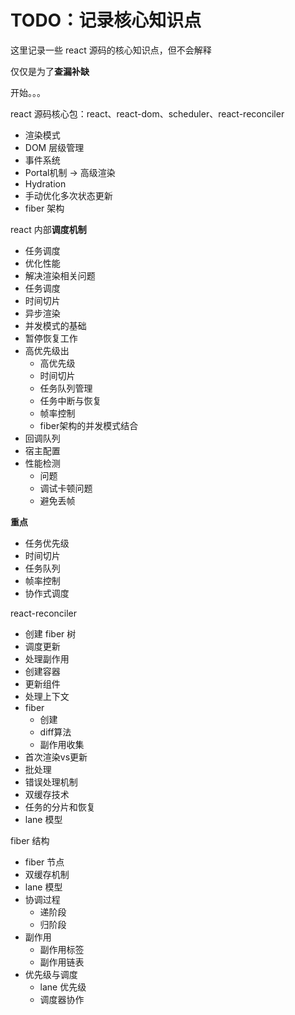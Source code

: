 # TODO：记录核心知识点

这里记录一些 react 源码的核心知识点，但不会解释

仅仅是为了**查漏补缺**

开始。。。

react 源码核心包：react、react-dom、scheduler、react-reconciler

- 渲染模式
- DOM 层级管理
- 事件系统
- Portal机制 → 高级渲染
- Hydration
- 手动优化多次状态更新
- fiber 架构

react 内部**调度机制**

- 任务调度
- 优化性能
- 解决渲染相关问题
- 任务调度
- 时间切片
- 异步渲染
- 并发模式的基础
- 暂停恢复工作
- 高优先级出
    - 高优先级
    - 时间切片
    - 任务队列管理
    - 任务中断与恢复
    - 帧率控制
    - fiber架构的并发模式结合
- 回调队列
- 宿主配置
- 性能检测
    - 问题
    - 调试卡顿问题
    - 避免丢帧

**重点**

- 任务优先级
- 时间切片
- 任务队列
- 帧率控制
- 协作式调度

react-reconciler

- 创建 fiber 树
- 调度更新
- 处理副作用
- 创建容器
- 更新组件
- 处理上下文
- fiber
    - 创建
    - diff算法
    - 副作用收集
- 首次渲染vs更新
- 批处理
- 错误处理机制
- 双缓存技术
- 任务的分片和恢复
- lane 模型

fiber 结构

- fiber 节点
- 双缓存机制
- lane 模型
- 协调过程
    - 递阶段
    - 归阶段
- 副作用
    - 副作用标签
    - 副作用链表
- 优先级与调度
    - lane 优先级
    - 调度器协作